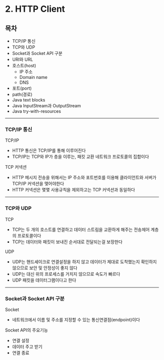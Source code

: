 # 2. HTTP Client

## 목차

- TCP/IP 통신
- TCP와 UDP
- Socket과 Socket API 구분
- URI와 URL
- 호스트(host)
  - IP 주소
  - Domain name
  - DNS
- 포트(port)
- path(경로)
- Java text blocks
- Java InputStream과 OutputStream
- Java try-with-resources

---

### TCP/IP 통신

TCP/IP

- HTTP 통신은 TCP/IP를 통해 이루어진다
- TCP/IP는 TCP와 IP가 층을 이루는, 패킷 교환 네트워크 프로토콜의 집합이다

TCP 커넥션

- HTTP 메시지 전송을 위해서는 IP 주소와 포트번호를
이용해 클라이언트와 서버가 TCP/IP 커넥션을 맺어야한다
- HTTP 커넥션은 몇몇 사용규칙을 제외하고는 TCP 커넥션과 동일하다

---

### TCP와 UDP

TCP

- TCP는 두 개의 호스트를 연결하고 데이터 스트림을 교환하게 해주는 전송제어
계층의 프로토콜이다
- TCP는 데이터와 패킷이 보내진 순서대로 전달되는걸 보장한다

UDP

- UDP는 핸드셰이크로 연결설정을 하지 않고 데이터가 제대로 도착했는지 확인하지
않으므로 보안 및 안정성이 좋지 않다
- UDP는 대신 위의 프로세스를 거치지 않으므로 속도가 빠르다
- UDP 패킷을 데이터그램이다고 한다

---

### Socket과 Socket API 구분

Socket

- 네트워크에서 이름 및 주소를 지정할 수 있는 통신연결점(endpoint)이다

Socket API의 주요기능

- 연결 설정
- 데이터 주고 받기
- 연결 종료
